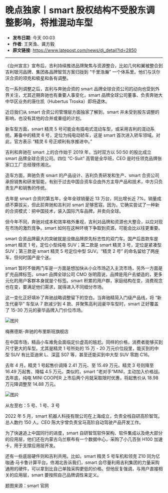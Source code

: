 # 晚点独家丨smart 股权结构不受股东调整影响，将推混动车型

- **发布日期**: 今天 00:03
- **作者**: 王笑渔、龚方毅
- **原文链接**: https://www.latepost.com/news/dj_detail?id=2850

---

《台州宣言》宣布后，吉利持续推进品牌聚焦与资源整合，比如几何和翼被整合到吉利银河品牌、集团各品牌智驾方案归拢到 “千里浩瀚” 一个体系里。他们与沃尔沃合资的领克和极星和各有调整。

在一系列调整之后，吉利与奔驰合资的 smart 品牌全球合资公司的动向也受到外界关注，尤其近期奔驰也有重要人事变化，smart 品牌全球公司董事、负责奔驰大中华区业务的唐仕凯（Hubertus Troska）即将退休。

近日我们从 smart 合资公司管理层方面独家了解到，smart 并未受到股东调整的影响，也没有其他的合并或重组的计划。

新车型方面，smart 精灵 5 号可能会有插电式混动车型，或采用吉利的混动系统。筹备中的精灵 6 号，定位为纯电动轿车，这是 smart 首次进入轿车领域。对此，官方表示 “精灵 6 号正顺利有序推进中。”

吉利和奔驰在 smart 上的合作始于 2019 年，当时双方以 50:50 的股比成立 smart 品牌全球合资公司。四位 “C-Suit” 高管是全华班，CEO 是时任领克品牌张家口工厂总经理佟湘北。

造车方面，奔驰负责 smart 的产品设计、吉利负责研发和生产、smart 合资公司承担销售和研发智能，有别于过去中国合资车企由外方主导产品和技术，中方只负责生产和销售的传统。

去年是 smart 合资的第五年，全年全球销量近 13 万台，同比增长近 7%。销量成绩不算拔尖，但此前奔驰和吉利对 smart 足够宽容。因为，它确实尝试了一种新的合资模式：把中国技术，装入国际汽车品牌，并卖向全球。

但今年不同，奔驰对成本和效率格外重视，吉利对品牌和资源也大整合，以应对现在市场的激烈竞争。smart 如何在这种环境下争取到资源，可能会比以往更重要。

smart 合资品牌最大的突破就是没做品牌原先标志性的双门车。国产后首款车是 smart 精灵 1 号，定位小型纯电 SUV；第二款是 smart 精灵 3 号，定位是紧凑型 SUV；第三款是 smart 精灵 5 号定位中型 SUV。“精灵 2 号” 的命名留给了两座车，但何时国产是个迷。

smart 暂时不做两门车是一方面是想加快从小众市场迈入主流市场，另外一方面是扩充品牌标签。smart 品牌全球公司 CMO 张明霞说，品牌是用户去塑造的，更多元化的用户客群本身就是个标签。smart 积累的用户群，家庭结构在变，消费观念也在变，要满足他们需求，就得进入不同细分市场。

这一变化正好填补了奔驰战略调整留下的空白。当奔驰精简入门级产品线，将 “新生代豪华” 车型从 7 款减少到 4 款、并聚焦高利润豪华车型时，smart 正好覆盖了 15-30 万元的豪华品牌入门价位市场。

![图片](https://www.latepost.com/uploads/contentImg/64b83ca695b9afdb872af1a3e056f6e7.jpg)

梅赛德斯-奔驰的布里斯班旗舰店

在中国市场，精品小车难免会面临定价虚高的尴尬。同样的价格，消费者能够买到尺寸更大的车型。尤其是精灵 1 号所处的 15 万 - 20 万元价位段里，能买到的中型 SUV 有比亚迪宋 L、深蓝 S07 等，甚至还能买到中大型 SUV 零跑 C16。

去年 4 月，精灵 1 号起售价调降 2.41 万元、至 15.49 万元。精灵 3 号则降至 16.49 万起售、降幅 4.5 万元。类似的，smart “老对手”MINI，主动加入价格战。去年底，纯电 MINI COOPER 上市后两个月就采取限时优惠，将起售价从 18.98 万元降调整至 14.88 万元。

![图片](https://www.latepost.com/uploads/contentImg/9fe4233aadb25ba7888f11b8904871f2.png)

从左至右：5 号、1 号、3 号

2022 年 5 月，smart 机器人科技有限公司在上海成立，负责全栈自研高阶智驾，总人数约 150 人。CEO 陈大宇曾负责宝马高阶自动驾驶产品开发工作。

为了快速追上中国同行的进度，smart 自研智驾软件架构、软件集成以及绝大部分的应用层，他们还在内蒙古乌兰察布有一个数据中心，采购了小几百张 H100 加速卡，用于支撑应用层开发。

还有一些底层硬件则和吉利共用。比如，smart 精灵 5 号车机和领克 Z10 同为亿咖通·马卡鲁计算平台。佟湘北告诉我们，smart 会尽量利用吉利集团的力量采购通用的硬件，可以拿到比自己单独采购更低的价格。但他反复强调，与用户直接相关的应用层，smart 要按照自己品牌调性来定义。

题图来源：smart 官网
